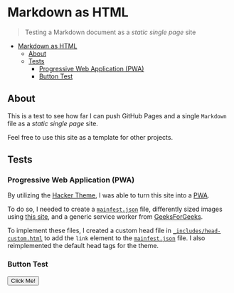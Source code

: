 # Markdown as HTML

> Testing a Markdown document as a *static single page* site

- [Markdown as HTML](#markdown-as-html)
  - [About](#about)
  - [Tests](#tests)
    - [Progressive Web Application (PWA)](#progressive-web-application-pwa)
    - [Button Test](#button-test)

## About

This is a test to see how far I can push GitHub Pages and a single `Markdown` file as a *static single page* site.

Feel free to use this site as a template for other projects.

## Tests

### Progressive Web Application (PWA)

By utilizing the [Hacker Theme](https://github.com/pages-themes/hacker), I was able to turn this site into a [PWA](https://www.youtube.com/watch?v=sFsRylCQblw).

To do so, I needed to create a [`mainfest.json`](manifest.json) file, differently
sized images using [this site](https://www.pwabuilder.com/imageGenerator), and a generic service worker from [GeeksForGeeks](https://www.geeksforgeeks.org/making-a-simple-pwa-under-5-minutes/).

To implement these files, I created a custom head file in [`_includes/head-custom.html`](_includes/head-custom.html) to add the `link` element to the [`mainfest.json`](manifest.json) file.
I also reimplemented the default head tags for the theme.

### Button Test

<button type="button" onclick="alert('You clicked me!')">Click Me!</button>

<!-- Required for loading the service worker -->
<!-- https://www.geeksforgeeks.org/making-a-simple-pwa-under-5-minutes/ -->
<script>
    window.addEventListener('load', () => {
      registerSW();
    });

    // Register the Service Worker
    async function registerSW() {
      if ('serviceWorker' in navigator) {
        try {
          await navigator
                .serviceWorker
                .register('serviceworker.js');
        }
        catch (e) {
          console.log('SW registration failed');
        }
      }
    }
 </script>
